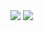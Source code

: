 
<a><img align="center" src="https://github-readme-stats.vercel.app/api?username=kaharonus&count_private=true&include_all_commits=true&show_icons=true&hide_border=true&hide=contribs&theme=dark"/>
  </a>
  <a><img align="center" src="https://github-readme-stats.vercel.app/api/top-langs/?username=Kaharonus&layout=compact&&hide_border=true&theme=dark" />
</a>
<!--
**Kaharonus/Kaharonus** is a ✨ _special_ ✨ repository because its `README.md` (this file) appears on your GitHub profile.

Here are some ideas to get you started:

- 🔭 I’m currently working on ...
- 🌱 I’m currently learning ...
- 👯 I’m looking to collaborate on ...
- 🤔 I’m looking for help with ...
- 💬 Ask me about ...
- 📫 How to reach me: ...
- 😄 Pronouns: ...
- ⚡ Fun fact: ...
-->
